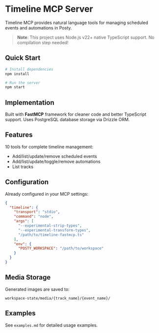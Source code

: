 # Timeline MCP Server

Timeline MCP provides natural language tools for managing scheduled events and automations in Posty.

> **Note**: This project uses Node.js v22+ native TypeScript support. No compilation step needed!

## Quick Start

```bash
# Install dependencies
npm install

# Run the server
npm start
```

## Implementation

Built with **FastMCP** framework for cleaner code and better TypeScript support. Uses PostgreSQL database storage via Drizzle ORM.

## Features

10 tools for complete timeline management:
- Add/list/update/remove scheduled events
- Add/list/update/toggle/remove automations
- List tracks

## Configuration

Already configured in your MCP settings:
```json
{
  "timeline": {
    "transport": "stdio",
    "command": "node",
    "args": [
      "--experimental-strip-types",
      "--experimental-transform-types",
      "/path/to/timeline-fastmcp.ts"
    ],
    "env": {
      "POSTY_WORKSPACE": "/path/to/workspace"
    }
  }
}
```

## Media Storage

Generated images are saved to:
```
workspace-state/media/{track_name}/{event_name}/
```

## Examples

See `examples.md` for detailed usage examples.